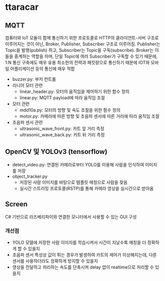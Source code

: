 # ttaracar

## MQTT

컴퓨터와 IoT 모듈이 함께 통신하기 위한 프로토콜로 HTTP의 클라이언트-서버 구조로 이루어지는 것이 아닌, Broker, Publisher, Subscriber 구조로 이루어짐.
Publisher는 Topic을 발행(publish) 하고, Subscriber는 Topic을 구독(subscribe).
Broker는 이들을 중계하는 역할을 하며, 단일 Topic에 여러 Subscriber가 구독할 수 있기 때문에, 1:N 통신 구축에도 매우 유용
최소한의 전력과 패킷량으로 통신하기 때문에 IOT와 모바일 어플리케이션 등의 통신에 매우 적합

- buzzer.py: 부저 컨트롤
- 리니어 모터 관련
  - linear_header.py: 모터의 움직임을 제어하기 위한 함수 정의
  - linear.py: MQTT payload에 따라 움직임 조절
- 모터 관련
  - mdd10a.py: 모터의 방향 및 속도 조절을 위한 함수 정의
  - motor.py: 카메라에 따른 방향 및 초음파 센서에 따른 거리에 따라 움직임 조절
- 초음파 센서 관련
  - ultrasonic_wave_front.py: 카트 앞 거리 측정
  - ultrasonic_wave_back.py: 카트 뒤 거리 측정

## OpenCV 및 YOLOv3 (tensorflow)

- detect_video.py: 연결된 카메라로부터 YOLO를 이용해 사람을 인식하여 이미지를 저장
- object_tracker.py
  - 저장된 사람 이미지를 바탕으로 템플릿 매칭으로 사람을 찾음
  - 실시간 스트리밍 프로토콜(RSTP)를 통해 카메라 영상을 실시간으로 받아옴

## Screen

C# 기반으로 라즈베리파이와 연결한 모니터에서 사용할 수 있는 GUI 구성

### 개선점

- YOLO 모델에 저장한 사람 이미지를 학습시켜서 시간이 지날수록 매칭을 더 정확하게 할 수 있을지
- 초음파 센서 특성상 값이 튀는 경우가 발생하여 카트의 제어가 이상해지는데, 다른 센서를 사용하더라도 정확하게 방지할 수 있을지
- 영상을 전달하고 처리하는 속도를 단축시켜 delay 없이 realtime으로 처리할 수 있을지
